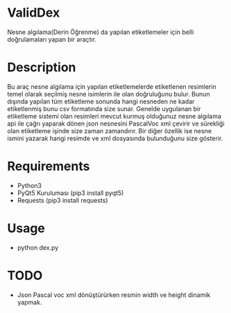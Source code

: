 # ValidDex
Nesne algılama(Derin Öğrenme) da yapılan etiketlemeler için belli doğrulamaları yapan bir araçtır.

# Description

Bu araç nesne algılama için yapılan etiketlemelerde etiketlenen resimlerin temel olarak seçilmiş nesne isimlerin ile olan doğruluğunu bulur. Bunun dışında yapılan tüm etiketleme sonunda hangi nesneden ne kadar etiketlenmiş bunu csv formatında size sunar. Genelde uygulanan bir etiketleme sistemi olan resimleri mevcut kurmuş olduğunuz nesne algılama api ile çağrı yaparak dönen json nesnesini PascalVoc xml çevirir ve sürekliği olan etiketleme işinde size zaman zamandırır. Bir diğer özellik ise nesne ismini yazarak hangi resimde ve xml dosyasında bulunduğunu size gösterir.


# Requirements
- Python3
- PyQt5 Kuruluması (pip3 install pyqt5)
- Requests (pip3 install requests)


# Usage
- python dex.py

# TODO
- Json Pascal voc xml dönüştürürken resmin width ve height dinamik yapmak.


